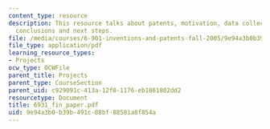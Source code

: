 ```yaml
---
content_type: resource
description: This resource talks about patents, motivation, data collection and analysis,
  conclusions and next steps.
file: /media/courses/6-901-inventions-and-patents-fall-2005/9e94a3b0b39b491c08bf88581a8f854a_6931_fin_paper.pdf
file_type: application/pdf
learning_resource_types:
- Projects
ocw_type: OCWFile
parent_title: Projects
parent_type: CourseSection
parent_uid: c929091c-413a-12f0-1176-eb1861802dd2
resourcetype: Document
title: 6931_fin_paper.pdf
uid: 9e94a3b0-b39b-491c-08bf-88581a8f854a
---
```

